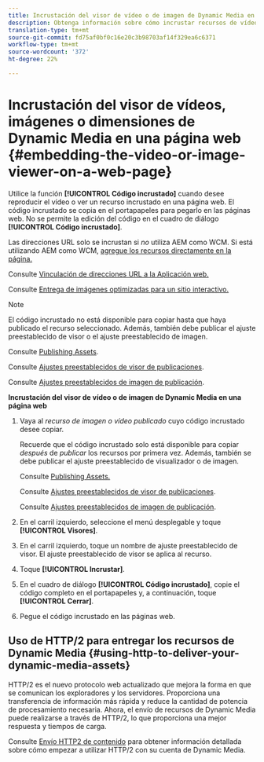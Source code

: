 ```yaml
---
title: Incrustación del visor de vídeo o de imagen de Dynamic Media en una página web
description: Obtenga información sobre cómo incrustar recursos de vídeo o de imagen de Dynamic Media en una página web.
translation-type: tm+mt
source-git-commit: fd75af0bf0c16e20c3b98703af14f329ea6c6371
workflow-type: tm+mt
source-wordcount: '372'
ht-degree: 22%

---
```



# Incrustación del visor de vídeos, imágenes o dimensiones de Dynamic Media en una página web {#embedding-the-video-or-image-viewer-on-a-web-page}

Utilice la función **[!UICONTROL Código incrustado]** cuando desee reproducir el vídeo o ver un recurso incrustado en una página web. El código incrustado se copia en el portapapeles para pegarlo en las páginas web. No se permite la edición del código en el cuadro de diálogo **[!UICONTROL Código incrustado]**.

Las direcciones URL solo se incrustan si _no_ utiliza AEM como WCM. Si está utilizando AEM como WCM, [agregue los recursos directamente en la página.](adding-dynamic-media-assets-to-pages.md)

Consulte [Vinculación de direcciones URL a la Aplicación web.](linking-urls-to-yourwebapplication.md)

Consulte [Entrega de imágenes optimizadas para un sitio interactivo.](responsive-site.md)

>[!NOTE]
>
>El código incrustado no está disponible para copiar hasta que haya publicado el recurso seleccionado. Además, también debe publicar el ajuste preestablecido de visor o el ajuste preestablecido de imagen.
>
>Consulte [Publishing Assets](publishing-dynamicmedia-assets.md).
>
>Consulte [Ajustes preestablecidos de visor de publicaciones](managing-viewer-presets.md#publishing-viewer-presets).
>
>Consulte [Ajustes preestablecidos de imagen de publicación](managing-image-presets.md#publishing-image-presets).

**Incrustación del visor de vídeo o de imagen de Dynamic Media en una página web**

1. Vaya al *recurso de imagen o vídeo publicado* cuyo código incrustado desee copiar.

   Recuerde que el código incrustado solo está disponible para copiar *después* de *publicar* los recursos por primera vez. Además, también se debe publicar el ajuste preestablecido de visualizador o de imagen.

   Consulte [Publishing Assets.](publishing-dynamicmedia-assets.md)

   Consulte [Ajustes preestablecidos de visor de publicaciones](managing-viewer-presets.md#publishing-viewer-presets).

   Consulte [Ajustes preestablecidos de imagen de publicación](managing-image-presets.md#publishing-image-presets).

1. En el carril izquierdo, seleccione el menú desplegable y toque **[!UICONTROL Visores]**.
1. En el carril izquierdo, toque un nombre de ajuste preestablecido de visor. El ajuste preestablecido de visor se aplica al recurso.
1. Toque **[!UICONTROL Incrustar]**.
1. En el cuadro de diálogo **[!UICONTROL Código incrustado]**, copie el código completo en el portapapeles y, a continuación, toque **[!UICONTROL Cerrar]**.
1. Pegue el código incrustado en las páginas web.

## Uso de HTTP/2 para entregar los recursos de Dynamic Media {#using-http-to-deliver-your-dynamic-media-assets}

HTTP/2 es el nuevo protocolo web actualizado que mejora la forma en que se comunican los exploradores y los servidores. Proporciona una transferencia de información más rápida y reduce la cantidad de potencia de procesamiento necesaria. Ahora, el envío de recursos de Dynamic Media puede realizarse a través de HTTP/2, lo que proporciona una mejor respuesta y tiempos de carga.

Consulte [Envío HTTP2 de contenido](http2faq.md) para obtener información detallada sobre cómo empezar a utilizar HTTP/2 con su cuenta de Dynamic Media.
